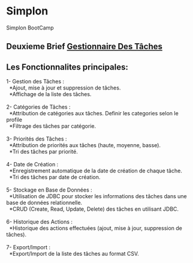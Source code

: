 # Simplon
 Simplon BootCamp

## Deuxieme Brief [Gestionnaire Des Tâches ](https://github.com/MariamLaghfiri/TitanTask) 

## Les Fonctionnalites principales:
1- Gestion des Tâches : <br />
	&nbsp;&nbsp;*Ajout, mise à jour et suppression de tâches. <br />
	&nbsp;&nbsp;*Affichage de la liste des tâches. <br /><br />
2- Catégories de Tâches : <br />
	&nbsp;&nbsp;*Attribution de catégories aux tâches. Definir les categories selon le profile <br />
	&nbsp;&nbsp;*Filtrage des tâches par catégorie. <br /><br />
3- Priorités des Tâches : <br />
	&nbsp;&nbsp;*Attribution de priorités aux tâches (haute, moyenne, basse). <br />
	&nbsp;&nbsp;*Tri des tâches par priorité. <br /><br />
4- Date de Création : <br />
	&nbsp;&nbsp;*Enregistrement automatique de la date de création de chaque tâche. <br />
	&nbsp;&nbsp;*Tri des tâches par date de création. <br /><br />
5- Stockage en Base de Données : <br />
	&nbsp;&nbsp;*Utilisation de JDBC pour stocker les informations des tâches dans une base de données relationnelle. <br />
	&nbsp;&nbsp;*CRUD (Create, Read, Update, Delete) des tâches en utilisant JDBC. <br /><br />
6- Historique des Actions : <br />
	&nbsp;&nbsp;*Historique des actions effectuées (ajout, mise à jour, suppression de tâches). <br /><br />
7- Export/Import : <br />
	&nbsp;&nbsp;*Export/Import de la liste des tâches au format CSV. <br />
